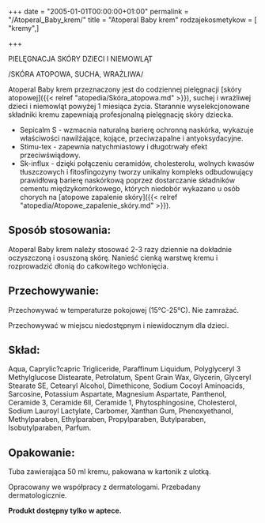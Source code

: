 +++
date = "2005-01-01T00:00:00+01:00"
permalink = "/Atoperal_Baby_krem/"
title = "Atoperal Baby krem"
rodzajekosmetykow = [ "kremy",]

+++

PIELĘGNACJA SKÓRY DZIECI I NIEMOWLĄT

/SKÓRA ATOPOWA, SUCHA, WRAŻLIWA/

Atoperal Baby krem przeznaczony jest do codziennej pielęgnacji [skóry atopowej]({{< relref "atopedia/Skóra_atopowa.md" >}}), suchej i wrażliwej dzieci i niemowląt powyżej 1 miesiąca życia. Starannie wyselekcjonowane składniki kremu zapewniają profesjonalną pielęgnację skóry dziecka.

-   Sepicalm S - wzmacnia naturalną barierę ochronną naskórka, wykazuje właściwości nawilżające, kojące, przeciwzapalne i antyoksydacyjne.
-   Stimu-tex - zapewnia natychmiastowy i długotrwały efekt przeciwświądowy.
-   Sk-influx - dzięki połączeniu ceramidów, cholesterolu, wolnych kwasów tłuszczowych i fitosfingozyny tworzy unikalny kompleks odbudowujący prawidłową barierę naskórkową poprzez dostarczanie składników cementu międzykomórkowego, których niedobór wykazano u osób chorych na [atopowe zapalenie skóry]({{< relref "atopedia/Atopowe_zapalenie_skóry.md" >}}).

Sposób stosowania:
------------------

Atoperal Baby krem należy stosować 2-3 razy dziennie na dokładnie oczyszczoną i osuszoną skórę. Nanieść cienką warstwę kremu i rozprowadzić dłonią do całkowitego wchłonięcia.

Przechowywanie:
---------------

Przechowywać w temperaturze pokojowej (15°C-25°C). Nie zamrażać.

Przechowywać w miejscu niedostępnym i niewidocznym dla dzieci.

Skład:
------

Aqua, Caprylic?capric Trigliceride, Paraffinum Liquidum, Polyglyceryl 3 Methylglucose Distearate, Petrolatum, Spent Grain Wax, Glycerin, Glyceryl Stearate SE, Cetearyl Alcohol, Dimethicone, Sodium Cocoyl Aminoacids, Sarcosine, Potassium Aspartate, Magnesium Aspartate, Panthenol, Ceramide 3, Ceramide 6ll, Ceramide 1, Phytosphingosine, Cholesterol, Sodium Lauroyl Lactylate, Carbomer, Xanthan Gum, Phenoxyethanol, Methylparaben, Ethylparaben, Propylparaben, Butylparaben, Isobutylparaben, Parfum.

Opakowanie:
-----------

Tuba zawierająca 50 ml kremu, pakowana w kartonik z ulotką.

Opracowany we współpracy z dermatologami. Przebadany dermatologicznie.

**Produkt dostępny tylko w aptece.**
